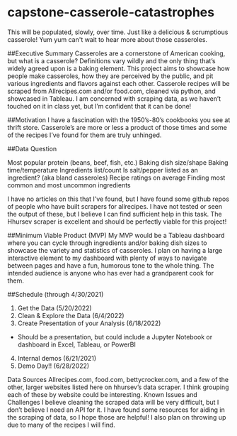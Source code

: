 # capstone-casserole-catastrophes
This will be populated, slowly, over time. Just like a delicious & scrumptious casserole! Yum yum can't wait to hear more about those casseroles.

##Executive Summary
Casseroles are a cornerstone of American cooking, but what is a casserole? Definitions vary wildly and the only thing that’s widely agreed upon is a baking element. This project aims to showcase how people make casseroles, how they are perceived by the public, and pit various ingredients and flavors against each other. Casserole recipes will be scraped from Allrecipes.com and/or food.com, cleaned via python, and showcased in Tableau. I am concerned with scraping data, as we haven’t touched on it in class yet, but I’m confident that it can be done!

##Motivation
I have a fascination with the 1950’s-80’s cookbooks you see at thrift store. Casserole’s are more or less a product of those times and some of the recipes I’ve found for them are truly unhinged. 

##Data Question

Most popular protein (beans, beef, fish, etc.)
Baking dish size/shape
Baking time/temperature
Ingredients list/count 
Is salt/pepper listed as an ingredient? (aka bland casseroles)
Recipe ratings on average
Finding most common and most uncommon ingredients

I have no articles on this that I’ve found, but I have found some github repos of people who have built scrapers for allrecipes. I have not tested or seen the output of these, but I believe I can find sufficient help in this task. The Hhursev scraper is excellent and should be perfectly viable for this project!

##Minimum Viable Product (MVP)
My MVP would be a Tableau dashboard where you can cycle through ingredients and/or baking dish sizes to showcase the variety and statistics of casseroles. I plan on having a large interactive element to my dashboard with plenty of ways to navigate between pages and have a fun, humorous tone to the whole thing. The intended audience is anyone who has ever had a grandparent cook for them.

##Schedule (through 4/30/2021)
1.	Get the Data (5/20/2022)
2.	Clean & Explore the Data (6/4/2022)
3.	Create Presentation of your Analysis (6/18/2022)
-	Should be a presentation, but could include a Jupyter Notebook or dashboard in Excel, Tableau, or PowerBI
4.	Internal demos (6/21/2021)
5.	Demo Day!! (6/28/2022)

Data Sources
Allrecipes.com, food.com, bettycrocker.com, and a few of the other, larger websites listed here on hhursev’s data scraper. I think grouping each of these by website could be interesting. 
Known Issues and Challenges
I believe cleaning the scraped data will be very difficult, but I don’t believe I need an API for it. I have found some resources for aiding in the scraping of data, so I hope those are helpful! I also plan on throwing up due to many of the recipes I will find. 
